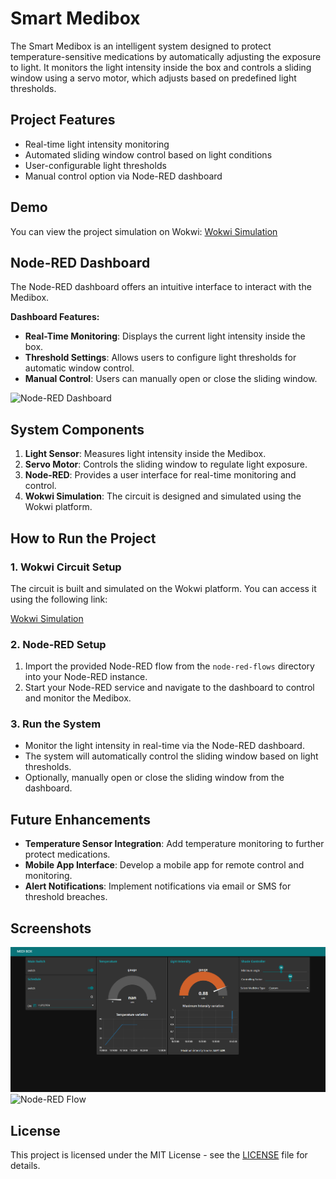 # Smart Medibox

The Smart Medibox is an intelligent system designed to protect temperature-sensitive medications by automatically adjusting the exposure to light. It monitors the light intensity inside the box and controls a sliding window using a servo motor, which adjusts based on predefined light thresholds.

## Project Features

- Real-time light intensity monitoring
- Automated sliding window control based on light conditions
- User-configurable light thresholds
- Manual control option via Node-RED dashboard

## Demo

You can view the project simulation on Wokwi: [Wokwi Simulation]([https://wokwi.com/projects/your-simulation-link](https://wokwi.com/projects/397634163544306689))

## Node-RED Dashboard

The Node-RED dashboard offers an intuitive interface to interact with the Medibox.

**Dashboard Features:**

- **Real-Time Monitoring**: Displays the current light intensity inside the box.
- **Threshold Settings**: Allows users to configure light thresholds for automatic window control.
- **Manual Control**: Users can manually open or close the sliding window.

<!-- Add Node-RED dashboard screenshot here -->
![Node-RED Dashboard](path-to-your-dashboard-image)

## System Components

1. **Light Sensor**: Measures light intensity inside the Medibox.
2. **Servo Motor**: Controls the sliding window to regulate light exposure.
3. **Node-RED**: Provides a user interface for real-time monitoring and control.
4. **Wokwi Simulation**: The circuit is designed and simulated using the Wokwi platform.

## How to Run the Project

### 1. Wokwi Circuit Setup

The circuit is built and simulated on the Wokwi platform. You can access it using the following link:

[Wokwi Simulation](https://wokwi.com/projects/your-simulation-link)

### 2. Node-RED Setup

1. Import the provided Node-RED flow from the `node-red-flows` directory into your Node-RED instance.
2. Start your Node-RED service and navigate to the dashboard to control and monitor the Medibox.

### 3. Run the System

- Monitor the light intensity in real-time via the Node-RED dashboard.
- The system will automatically control the sliding window based on light thresholds.
- Optionally, manually open or close the sliding window from the dashboard.

## Future Enhancements

- **Temperature Sensor Integration**: Add temperature monitoring to further protect medications.
- **Mobile App Interface**: Develop a mobile app for remote control and monitoring.
- **Alert Notifications**: Implement notifications via email or SMS for threshold breaches.

## Screenshots

<!-- Add relevant screenshots of the Wokwi circuit and Node-RED dashboard -->
![Wokwi Circuit](https://github.com/GayuruRamanayake/Smart-Medibox/blob/main/images/noderedDashboard.png)
![Node-RED Flow](path-to-your-node-red-flow-image)

## License

This project is licensed under the MIT License - see the [LICENSE](LICENSE) file for details.
